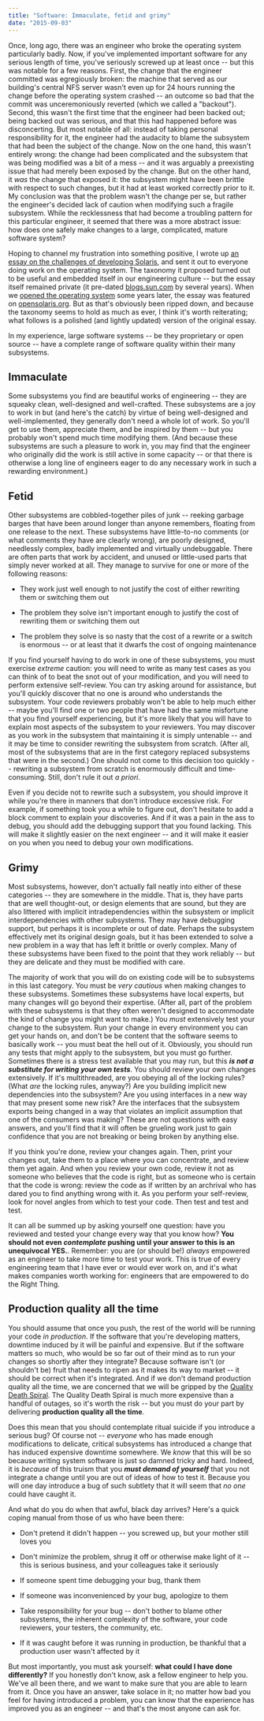 ```yaml
---
title: "Software: Immaculate, fetid and grimy"
date: "2015-09-03"
---
```


Once, long ago, there was an engineer who broke the operating system particularly badly. Now, if you've implemented important software for any serious length of time, you've seriously screwed up at least once -- but this was notable for a few reasons. First, the change that the engineer committed was egregiously broken: the machine that served as our building's central NFS server wasn't even up for 24 hours running the change before the operating system crashed -- an outcome so bad that the commit was unceremoniously reverted (which we called a "backout"). Second, this wasn't the first time that the engineer had been backed out; being backed out was serious, and that this had happened before was disconcerting. But most notable of all: instead of taking personal responsibility for it, the engineer had the audacity to blame the subsystem that had been the subject of the change. Now on the one hand, this wasn't entirely wrong: the change had been complicated and the subsystem that was being modified was a bit of a mess -- and it was arguably a preexisting issue that had merely been exposed by the change. But on the other hand, it _was_ the change that exposed it: the subsystem might have been brittle with respect to such changes, but it had at least worked correctly prior to it. My conclusion was that the problem wasn't the change per se, but rather the engineer's decided lack of caution when modifying such a fragile subsystem. While the recklessness that had become a troubling pattern for this particular engineer, it seemed that there was a more abstract issue: how does one safely make changes to a large, complicated, mature software system?

Hoping to channel my frustration into something positive, I wrote up [an essay on the challenges of developing Solaris](https://web.archive.org/web/20100106051229/http://hub.opensolaris.org/bin/view/Community+Group+on/dev_solaris), and sent it out to everyone doing work on the operating system. The taxonomy it proposed turned out to be useful and embedded itself in our engineering culture -- but the essay itself remained private (it pre-dated [blogs.sun.com](http://www.technologyreview.com/article/403929/sun-microsystems-blog-heaven/) by several years). When we [opened the operating system](https://www.youtube.com/watch?v=-zRN7XLCRhc#t=21m54s) some years later, the essay was featured on [opensolaris.org](https://web.archive.org/web/20100125065252/http://hub.opensolaris.org/bin/view/Main/). But as that's obviously been ripped down, and because the taxonomy seems to hold as much as ever, I think it's worth reiterating; what follows is a polished (and lightly updated) version of the original essay.

In my experience, large software systems -- be they proprietary or open source -- have a complete range of software quality within their many subsystems.

## Immaculate

Some subsystems you find are beautiful works of engineering -- they are squeaky clean, well-designed and well-crafted. These subsystems are a joy to work in but (and here's the catch) by virtue of being well-designed and well-implemented, they generally don't need a whole lot of work. So you'll get to use them, appreciate them, and be inspired by them -- but you probably won't spend much time modifying them. (And because these subsystems are such a pleasure to work in, you may find that the engineer who originally did the work is still active in some capacity -- or that there is otherwise a long line of engineers eager to do any necessary work in such a rewarding environment.)

## Fetid

Other subsystems are cobbled-together piles of junk -- reeking garbage barges that have been around longer than anyone remembers, floating from one release to the next. These subsystems have little-to-no comments (or what comments they have are clearly wrong), are poorly designed, needlessly complex, badly implemented and virtually undebuggable. There are often parts that work by accident, and unused or little-used parts that simply never worked at all. They manage to survive for one or more of the following reasons:

- They work just well enough to not justify the cost of either rewriting them or switching them out
    
- The problem they solve isn't important enough to justify the cost of rewriting them or switching them out
    
- The problem they solve is so nasty that the cost of a rewrite or a switch is enormous -- or at least that it dwarfs the cost of ongoing maintenance
    

If you find yourself having to do work in one of these subsystems, you must exercise _extreme_ caution: you will need to write as many test cases as you can think of to beat the snot out of your modification, and you will need to perform extensive self-review. You can try asking around for assistance, but you'll quickly discover that no one is around who understands the subsystem. Your code reviewers probably won't be able to help much either -- maybe you'll find one or two people that have had the same misfortune that you find yourself experiencing, but it's more likely that you will have to explain most aspects of the subsystem to your reviewers. You may discover as you work in the subsystem that maintaining it is simply untenable -- and it may be time to consider rewriting the subsystem from scratch. (After all, most of the subsystems that are in the first category replaced subsystems that were in the second.) One should not come to this decision too quickly -- rewriting a subsystem from scratch is enormously difficult and time-consuming. Still, don't rule it out _a priori_.

Even if you decide not to rewrite such a subsystem, you should improve it while you're there in manners that don't introduce excessive risk. For example, if something took you a while to figure out, don't hesitate to add a block comment to explain your discoveries. And if it was a pain in the ass to debug, you should add the debugging support that you found lacking. This will make it slightly easier on the next engineer -- and it will make it easier on you when you need to debug your own modifications.

## Grimy

Most subsystems, however, don't actually fall neatly into either of these categories -- they are somewhere in the middle. That is, they have parts that are well thought-out, or design elements that are sound, but they are also littered with implicit intradependencies within the subsystem or implicit interdependencies with other subsystems. They may have debugging support, but perhaps it is incomplete or out of date. Perhaps the subsystem effectively met its original design goals, but it has been extended to solve a new problem in a way that has left it brittle or overly complex. Many of these subsystems have been fixed to the point that they work reliably -- but they are delicate and they must be modified with care.

The majority of work that you will do on existing code will be to subsystems in this last category. You must be _very cautious_ when making changes to these subsystems. Sometimes these subsystems have local experts, but many changes will go beyond their expertise. (After all, part of the problem with these subsystems is that they often weren't designed to accommodate the kind of change you might want to make.) You _must_ extensively test your change to the subsystem. Run your change in every environment you can get your hands on, and don't be be content that the software seems to basically work -- you must beat the hell out of it. Obviously, you should run any tests that might apply to the subsystem, but you must go further. Sometimes there is a stress test available that you may run, but this _**is not a substitute for writing your own tests**_. You should review your own changes extensively. If it's multithreaded, are you obeying all of the locking rules? (What _are_ the locking rules, anyway?) Are you building implicit new dependencies into the subsystem? Are you using interfaces in a new way that may present some new risk? Are the interfaces that the subsystem exports being changed in a way that violates an implicit assumption that one of the consumers was making? These are not questions with easy answers, and you'll find that it will often be grueling work just to gain confidence that you are not breaking or being broken by anything else.

If you think you're done, review your changes again. Then, print your changes out, take them to a place where you can concentrate, and review them yet again. And when you review your own code, review it not as someone who believes that the code is right, but as someone who is certain that the code is wrong: review the code as if written by an archrival who has dared you to find anything wrong with it. As you perform your self-review, look for novel angles from which to test your code. Then test and test and test.

It can all be summed up by asking yourself one question: have you reviewed and tested your change every way that you know how? **You should not even _contemplate_ pushing until your answer to this is an unequivocal YES.**. Remember: you are (or should be!) _always_ empowered as an engineer to take more time to test your work. This is true of every engineering team that I have ever or would ever work on, and it's what makes companies worth working for: engineers that are empowered to do the Right Thing.

## Production quality all the time

You should assume that once you push, the rest of the world will be running your code _in production_. If the software that you're developing matters, downtime induced by it will be painful and expensive. But if the software matters so much, who would be so far out of their mind as to run your changes so shortly after they integrate? Because software isn't (or shouldn't be) fruit that needs to ripen as it makes its way to market -- it should be correct when it's integrated. And if we don't demand production quality all the time, we are concerned that we will be gripped by the [Quality Death Spiral](https://web.archive.org/web/20091028095830/http://hub.opensolaris.org/bin/view/Community+Group+on/qual_death_spiral). The Quality Death Spiral is much more expensive than a handful of outages, so it's worth the risk -- but you must do your part by delivering **production quality all the time**.

Does this mean that you should contemplate ritual suicide if you introduce a serious bug? Of course not -- _everyone_ who has made enough modifications to delicate, critical subsystems has introduced a change that has induced expensive downtime somewhere. We _know_ that this will be so because writing system software is just so damned tricky and hard. Indeed, it is _because_ of this truism that you **_must demand of yourself_** that you not integrate a change until you are out of ideas of how to test it. Because you will one day introduce a bug of such subtlety that it will seem that _no one_ could have caught it.

And what do you do when that awful, black day arrives? Here's a quick coping manual from those of us who have been there:

- Don't pretend it didn't happen -- you screwed up, but your mother still loves you
    
- Don't minimize the problem, shrug it off or otherwise make light of it -- this is serious business, and your colleagues take it seriously
    
- If someone spent time debugging your bug, thank them
    
- If someone was inconvenienced by your bug, apologize to them
    
- Take responsibility for your bug -- don't bother to blame other subsystems, the inherent complexity of the software, your code reviewers, your testers, the community, etc.
    
- If it was caught before it was running in production, be thankful that a production user wasn't affected by it
    

But most importantly, you must ask yourself: **what could I have done differently?** If you honestly don't know, ask a fellow engineer to help you. We've all been there, and we want to make sure that you are able to learn from it. Once you have an answer, take solace in it; no matter how bad you feel for having introduced a problem, you can know that the experience has improved you as an engineer -- and that's the most anyone can ask for.
